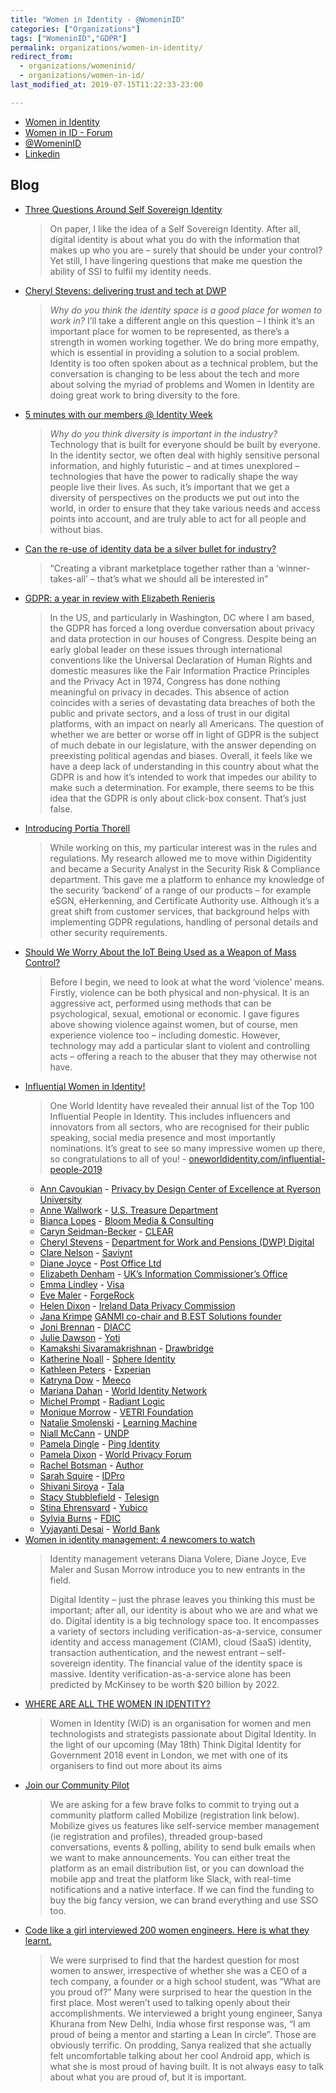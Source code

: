 ```yaml
---
title: "Women in Identity - @WomeninID"
categories: ["Organizations"]
tags: ["WomeninID","GDPR"]
permalink: organizations/women-in-identity/
redirect_from: 
  - organizations/womeninid/
  - organizations/women-in-id/
last_modified_at: 2019-07-15T11:22:33-23:00

---
```


* [Women in Identity](https://womeninidentity.org)
* [Women in ID - Forum](https://womeninidentity.org/forums/)
* [@WomeninID](https://twitter.com/WomeninID)
* [Linkedin](https://www.linkedin.com/company/women-in-identity/)

## Blog

* [Three Questions Around Self Sovereign Identity](https://womeninidentity.org/2019/07/05/3-questions-self-sovereign-identity/)
  >On paper, I like the idea of a Self Sovereign Identity. After all, digital identity is about what you do with the information that makes up who you are – surely that should be under your control? Yet still, I have lingering questions that make me question the ability of SSI to fulfil my identity needs.
* [Cheryl Stevens: delivering trust and tech at DWP](https://womeninidentity.org/2019/07/03/cheryl-stevens/)
  >*Why do you think the identity space is a good place for women to work in?*
    >I’ll take a different angle on this question – I think it’s an important place for women to be represented, as there’s a strength in women working together. We do bring more empathy, which is essential in providing a solution to a social problem. Identity is too often spoken about as a technical problem, but the conversation is changing to be less about the tech and more about solving the myriad of problems and Women in Identity are doing great work to bring diversity to the fore.
* [5 minutes with our members @ Identity Week](https://womeninidentity.org/2019/07/01/5-minutes-with/)
  >*Why do you think diversity is important in the industry?*
    >Technology that is built for everyone should be built by everyone. In the identity sector, we often deal with highly sensitive personal information, and highly futuristic – and at times unexplored – technologies that have the power to radically shape the way people live their lives. As such, it’s important that we get a diversity of perspectives on the products we put out into the world, in order to ensure that they take various needs and access points into account, and are truly able to act for all people and without bias.
* [Can the re-use of identity data be a silver bullet for industry?](https://womeninidentity.org/2019/06/19/re-use-identity-a-silver-bullet-for-identity/)
  >“Creating a vibrant marketplace together rather than a ‘winner-takes-all’ – that’s what we should all be interested in”
* [GDPR: a year in review with Elizabeth Renieris](https://womeninidentity.org/2019/06/14/gdpr-with-elizabeth-renieris/)
  >In the US, and particularly in Washington, DC where I am based, the GDPR has forced a long overdue conversation about privacy and data protection in our houses of Congress. Despite being an early global leader on these issues through international conventions like the Universal Declaration of Human Rights and domestic measures like the Fair Information Practice Principles and the Privacy Act in 1974, Congress has done nothing meaningful on privacy in decades. This absence of action coincides with a series of devastating data breaches of both the public and private sectors, and a loss of trust in our digital platforms, with an impact on nearly all Americans. The question of whether we are better or worse off in light of GDPR is the subject of much debate in our legislature, with the answer depending on preexisting political agendas and biases. Overall, it feels like we have a deep lack of understanding in this country about what the GDPR is and how it’s intended to work that impedes our ability to make such a determination. For example, there seems to be this idea that the GDPR is only about click-box consent. That’s just false.
* [Introducing Portia Thorell](https://womeninidentity.org/2019/06/14/introducing-portia-thorell/)
  >While working on this, my particular interest was in the rules and regulations. My research allowed me to move within Digidentity and became a Security Analyst in the Security Risk & Compliance department. This gave me a platform to enhance my knowledge of the security ‘backend’ of a range of our products – for example eSGN, eHerkenning, and Certificate Authority use. Although it’s a great shift from customer services, that background helps with implementing GDPR regulations, handling of personal details and other security requirements.
* [Should We Worry About the IoT Being Used as a Weapon of Mass Control?](https://womeninidentity.org/2019/06/12/should-we-worry-about-the-iot-being-used-as-a-weapon-of-mass-control/)
  >Before I begin, we need to look at what the word ‘violence’ means. Firstly, violence can be both physical and non-physical. It is an aggressive act, performed using methods that can be psychological, sexual, emotional or economic. I gave figures above showing violence against women, but of course, men experience violence too – including domestic. However, technology may add a particular slant to violent and controlling acts – offering a reach to the abuser that they may otherwise not have.
* [Influential Women in Identity!](https://womeninidentity.org/2019/06/11/influential-women-in-identity/)
  >One World Identity have revealed their annual list of the Top 100 Influential People in Identity. This includes influencers and innovators from all sectors, who are recognised for their public speaking, social media presence and most importantly nominations. It’s great to see so many impressive women up there, so congratulations to all of you! - [oneworldidentity.com/influential-people-2019](https://oneworldidentity.com/influential-people-2019/)
  * [Ann Cavoukian](https://twitter.com/AnnCavoukian?lang=en) - 
[Privacy by Design Center of Excellence at Ryerson University](https://www.ryerson.ca/pbdce/)
  * [Anne Wallwork](https://www.linkedin.com/in/anne-wallwork-bb365841/) - [U.S. Treasure Department](https://home.treasury.gov/)
  * [Bianca Lopes](https://twitter.com/biasmlopes) - [Bloom Media & Consulting](https://www.biasmlopes.com/)
  * [Caryn Seidman-Becker](https://twitter.com/CLEARcaryn?lang=en) - [CLEAR](http://www.clearme.com/)
  * [Cheryl Stevens](https://www.linkedin.com/in/cheryl-stevens-mbe-883649122/) - [Department for Work and Pensions (DWP) Digital](https://dwpdigital.blog.gov.uk/)
  * [Clare Nelson](https://twitter.com/Safe_SaaS) - [Saviynt](https://www.saviynt.com/)
  * [Diane Joyce](https://twitter.com/kiwiIDgal) - [Post Office Ltd](https://www.postoffice.co.uk/document-certification-service)
  * [Elizabeth Denham](https://www.linkedin.com/in/elizabeth-denham-a5913513/) - [UK’s Information Commissioner’s Office](https://ico.org.uk/)
  * [Emma Lindley](https://twitter.com/EmLindley) - [Visa](https://usa.visa.com/)
  * [Eve Maler](https://twitter.com/xmlgrrl?lang=en) - [ForgeRock](https://www.forgerock.com/)
  * [Helen Dixon](https://www.linkedin.com/in/helen-dixon-1765318/) - [Ireland Data Privacy Commission](https://www.dataprotection.ie/)
  * [Jana Krimpe](https://twitter.com/JanaKrimpe?lang=en) [GANMI co-chair and B.EST Solutions founder](https://www.eema.org/work-channels/ganmi/)
  * [Joni Brennan](https://twitter.com/jonibrennan) - [DIACC](https://diacc.ca/)
  * [Julie Dawson](https://twitter.com/surfandturftech) - [Yoti](https://www.yoti.com/)
  * [Kamakshi Sivaramakrishnan](https://twitter.com/kamakshis) - [Drawbridge](http://www.drawbridge.com/)
  * [Katherine Noall](https://twitter.com/_katherinen) - [Sphere Identity](https://sphereidentity.com/)
  * [Kathleen Peters](https://twitter.com/KathleenMPeters?lang=en) - [Experian](http://www.experian.com/)
  * [Katryna Dow](https://twitter.com/katrynadow) - [Meeco](https://meeco.me/)
  * [Mariana Dahan](https://twitter.com/marianadahan) - [World Identity Network](https://www.win.systems/)
  * [Michel Prompt](https://www.linkedin.com/in/michel-prompt-197127/) - [Radiant Logic](https://www.radiantlogic.com)
  * [Monique Morrow](https://twitter.com/moniquejmorrow) - [VETRI Foundation](https://vetri.global/)
  * [Natalie Smolenski](https://twitter.com/NSmolenski) - [Learning Machine](https://www.learningmachine.com/)
  * [Niall McCann](https://www.linkedin.com/in/niall-mccann-7787547/) - [UNDP](https://www.undp.org/content/undp/en/home.html)
  * [Pamela Dingle](https://twitter.com/pamelarosiedee) - [Ping Identity](https://www.pingidentity.com/)
  * [Pamela Dixon](https://twitter.com/thepamdixon?lang=en) - [World Privacy Forum](http://www.worldprivacyforum.org/)
  * [Rachel Botsman](https://twitter.com/rachelbotsman?ref_src=twsrc%5Egoogle%7Ctwcamp%5Eserp%7Ctwgr%5Eauthor) - [Author](https://rachelbotsman.com/)
  * [Sarah Squire](https://twitter.com/SarahKSquire) - [IDPro](https://idpro.org/)
  * [Shivani Siroya](https://twitter.com/shivsiroya) - [Tala](https://tala.co/)
  * [Stacy Stubblefield](https://www.linkedin.com/in/stacystubblefield/) - [Telesign](https://www.telesign.com/)
  * [Stina Ehrensvard](https://www.linkedin.com/in/stinaehrensvard/) - [Yubico](https://www.yubico.com/)
  * [Sylvia Burns](https://twitter.com/burnsbird22) - [FDIC](https://www.fdic.gov/)
  * [Vyjayanti Desai](https://twitter.com/vyjayantidesai) - [World Bank](https://www.worldbank.org/)
* [Women in identity management: 4 newcomers to watch](https://womeninidentity.org/2019/01/14/women-in-identity-management-4-newcomers-to-watch/)
  >Identity management veterans Diana Volere, Diane Joyce, Eve Maler and Susan Morrow introduce you to new entrants in the field.
  >
  >Digital Identity – just the phrase leaves you thinking this must be important; after all, our identity is about who we are and what we do. Digital identity is a big technology space too. It encompasses a variety of sectors including verification-as-a-service, consumer identity and access management (CIAM), cloud (SaaS) identity, transaction authentication, and the newest entrant – self-sovereign identity. The financial value of the identity space is massive. Identity verification-as-a-service alone has been predicted by McKinsey to be worth $20 billion by 2022.
* [WHERE ARE ALL THE WOMEN IN IDENTITY?](https://womeninidentity.org/2018/07/25/where-are-all-the-women-in-identity/)
  >Women in Identity (WiD) is an organisation for women and men technologists and strategists passionate about Digital Identity. In the light of our upcoming (May 18th) Think Digital Identity for Government 2018 event in London, we met with one of its organisers to find out more about its aims
* [Join our Community Pilot](https://womeninidentity.org/2018/03/28/join-our-community-pilot/)
  >We are asking for a few brave folks to commit to trying out a community platform called Mobilize (registration link below).  Mobilize gives us features like self-service member management (ie registration and profiles),  threaded group-based conversations, events & polling, ability to send bulk emails when we want to make announcements.  You can either treat the platform as an email distribution list, or you can download the mobile app and treat the platform like Slack, with real-time notifications and a native interface. If we can find the funding to buy the big fancy version, we can brand everything and use SSO too.
* [Code like a girl interviewed 200 women engineers. Here is what they learnt.](https://womeninidentity.org/2017/08/23/clare-nelson/)
  >We were surprised to find that the hardest question for most women to answer, irrespective of whether she was a CEO of a tech company, a founder or a high school student, was “What are you proud of?” Many were surprised to hear the question in the first place. Most weren’t used to talking openly about their accomplishments. We interviewed a bright young engineer, Sanya Khurana from New Delhi, India whose first response was, “I am proud of being a mentor and starting a Lean In circle”. Those are obviously terrific. On prodding, Sanya realized that she actually felt uncomfortable talking about her cool Android app, which is what she is most proud of having built. It is not always easy to talk about what you are proud of, but it is important.

